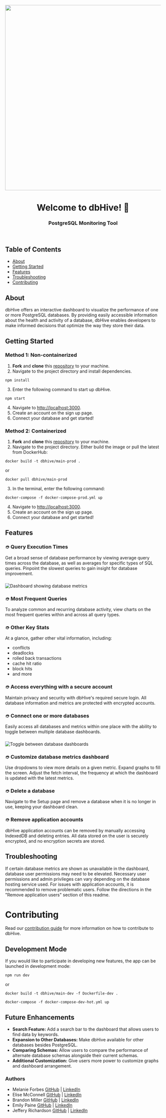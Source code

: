 <p align="center">
<img src="client/assets/dbhive-logo.png" width="600">
</p>

<h1 align="center">Welcome to dbHive! 🐝</h1>
<h3 align="center">PostgreSQL Monitoring Tool</h3>
<br>

## Table of Contents
- [About](#about)
- [Getting Started](#getting-started)
- [Features](#features)
- [Troubleshooting](#troubleshooting)
- [Contributing](#contributing)

## About
dbHive offers an interactive dashboard to visualize the performance of one or more PostgreSQL databases. By providing easily accessible information about the health and activity of a database, dbHive enables developers to make informed decisions that optimize the way they store their data.

## Getting Started
### Method 1: Non-containerized
1. **Fork** and **clone** this [repository](https://github.com/oslabs-beta/dbhive) to your machine.
2. Navigate to the project directory and install dependencies.
```
npm install
```
3. Enter the following command to start up dbHive. 
```
npm start
```
4. Navigate to [http://localhost:3000](http://localhost:3000/).
5. Create an account on the sign up page.
6. Connect your database and get started!

### Method 2: Containerized
1. **Fork** and **clone** this [repository](https://github.com/oslabs-beta/dbhive) to your machine.
2. Navigate to the project directory. Either build the image or pull the latest from DockerHub:
```
docker build -t dbhive/main-prod .
```
or
```
docker pull dbhive/main-prod
```
3. In the terminal, enter the following command:
```
docker-compose -f docker-compose-prod.yml up
```
4. Navigate to [http://localhost:3000](http://localhost:3000/).
5. Create an account on the sign up page.
6. Connect your database and get started!

## Features

### ➮ Query Execution Times
Get a broad sense of database performance by viewing average query times across the database, as well as averages for specific types of SQL queries. Pinpoint the slowest queries to gain insight for database improvement.
###
![Dashboard showing database metrics](client/assets/db-metrics.gif)

### ➮ Most Frequent Queries
To analyze common and recurring database activity, view charts on the most frequent queries within and across all query types.

### ➮ Other Key Stats
At a glance, gather other vital information, including:
- conflicts
- deadlocks
- rolled back transactions
- cache hit ratio
- block hits
- and more

### ➮ Access everything with a secure account
Maintain privacy and security with dbHive's required secure login. All database information and metrics are protected with encrypted accounts.

### ➮ Connect one or more databases
Easily access all databases and metrics within one place with the ability to toggle between multiple database dashboards.
###
![Toggle between database dashboards](client/assets/toggle-dbs.gif)

### ➮ Customize database metrics dashboard
Use dropdowns to view more details on a given metric. Expand graphs to fill the screen. Adjust the fetch interval, the frequency at which the dashboard is updated with the latest metrics.

### ➮ Delete a database
Navigate to the Setup page and remove a database when it is no longer in use, keeping your dashboard clean.

### ➮ Remove application accounts
dbHive application accounts can be removed by manually accessing IndexedDB and deleting entries. All data stored on the user is securely encrypted, and no encryption secrets are stored.

## Troubleshooting
If certain database metrics are shown as unavailable in the dashboard, database user permissions may need to be elevated. Necessary user permissions and admin privileges can vary depending on the database hosting service used. 
For issues with application accounts, it is recommended to remove problematic users. Follow the directions in the "Remove application users" section of this readme.

# Contributing

Read our [contribution guide](https://github.com/oslabs-beta/dbhive/blob/main/CONTRIBUTING.md) for more information on how to contribute to dbHive.

## Development Mode
If you would like to participate in developing new features, the app can be launched in development mode:
``` 
npm run dev
```
or
```
docker build -t dbhive/main-dev -f Dockerfile-dev .
```
```
docker-compose -f docker-compose-dev-hot.yml up
```

## Future Enhancements
- **Search Feature:** Add a search bar to the dashboard that allows users to find data by keywords.
- **Expansion to Other Databases:** Make dbHive available for other databases besides PostgreSQL.
- **Comparing Schemas:** Allow users to compare the performance of alternate database schemas alongside their current schemas.
- **Additional Customization:** Give users more power to customize graphs and dashboard arrangement.

### Authors
- Melanie Forbes [GitHub](https://github.com/mforbz12) | [LinkedIn](https://www.linkedin.com/in/melanie-forbes-/)
- Elise McConnell [GitHub](https://github.com/enmcco) | [LinkedIn](https://www.linkedin.com/in/elisemcconnell/)
- Brandon Miller [GitHub](https://github.com/bmiller1881) | [LinkedIn](https://www.linkedin.com/in/brandon-j-miller/)
- Emily Paine [GitHub](https://github.com/erpaine) | [LinkedIn](https://www.linkedin.com/in/emily-paine1/)
- Jeffery Richardson [GitHub](https://github.com/jrichardson-rn) | [LinkedIn](https://www.linkedin.com/in/jeffery-richardson-ii-2ba819100/)

